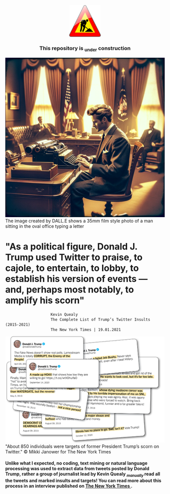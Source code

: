 <div align="center">
    <img src="https://github.com/Htbibalan/PYTHON_COURSE_2024/blob/main/source/construct.webp" width="100" height="100" alt="Icon" title="Icon Title">
</div>

<div align="center">
    <h3>This repository is <sub><b>under</b></sub> construction</h3>
</div>

![Banner Image](https://github.com/Htbibalan/PYTHON_COURSE_2024/blob/main/source/trump_old.webp)
The image created by DALL.E shows a 35mm film style photo of a man sitting in the oval office typing a letter

# "As a political figure, Donald J. Trump used Twitter to praise, to cajole, to entertain, to lobby,  to establish his version of events — and, perhaps most notably, to amplify his scorn"
                        Kevin Quealy
                        The Complete List of Trump’s Twitter Insults (2015-2021)
                        The New York Times | 19.01.2021


![the new york times](https://github.com/Htbibalan/PYTHON_COURSE_2024/blob/main/source/0126_ittart-jumbo.webp)
"About 850 individuals were targets of former President Trump’s scorn on Twitter."
© Mikki Janower for The New York Times
#### Unlike what I expected, no coding, text mining or natural language processing was used to extract data from tweets posted by Donald Trump, rather a group of journalist lead by Kevin Quealy <sub>***manually*** </sub> read all the tweets and marked insults and targets! You can read more about this process in an interview published on [The New York Times ](https://www.nytimes.com/2021/01/26/insider/Trump-twitter-insults-list.html).

